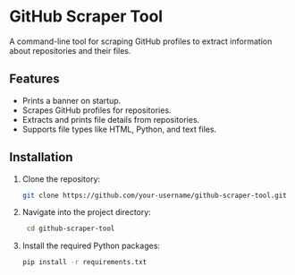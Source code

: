 # GitHub Scraper Tool

A command-line tool for scraping GitHub profiles to extract information about repositories and their files.

## Features

- Prints a banner on startup.
- Scrapes GitHub profiles for repositories.
- Extracts and prints file details from repositories.
- Supports file types like HTML, Python, and text files.


## Installation

1. Clone the repository:
   ```bash
   git clone https://github.com/your-username/github-scraper-tool.git
2. Navigate into the project directory:
   
   ```bash
    cd github-scraper-tool

3. Install the required Python packages:
     ```bash
     pip install -r requirements.txt

